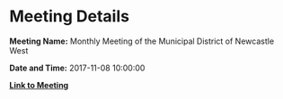 # Meeting Details

**Meeting Name:** Monthly Meeting of the Municipal District of Newcastle West

**Date and Time:** 2017-11-08 10:00:00

**[Link to Meeting](https://www.limerick.ie/council/whats-on/monthly-meeting-municipal-district-newcastle-west-5)**
